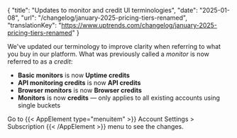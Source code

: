 {
  "title": "Updates to monitor and credit UI terminologies",
  "date": "2025-01-08",
  "url": "/changelog/january-2025-pricing-tiers-renamed",
  "translationKey": "https://www.uptrends.com/changelog/january-2025-pricing-tiers-renamed"
}

We've updated our terminology to improve clarity when referring to what you buy in our platform. What was previously called a *monitor* is now referred to as a *credit*:

- **Basic monitors** is now **Uptime credits**
- **API monitoring credits** is now **API credits**
- **Browser monitors** is now **Browser credits**
- **Monitors** is now **credits** — only applies to all existing accounts using single buckets

Go to {{< AppElement type="menuitem" >}} Account Settings > Subscription {{< /AppElement >}} menu to see the changes.